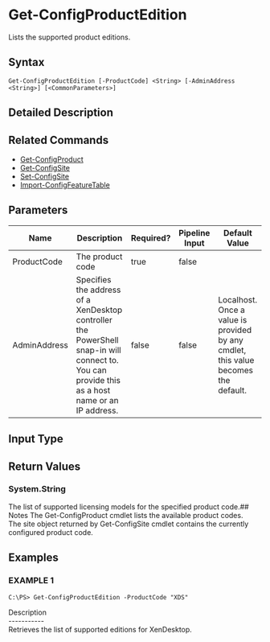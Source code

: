 ﻿# Get-ConfigProductEdition

   Lists the supported product editions.

## Syntax
```
Get-ConfigProductEdition [-ProductCode] <String> [-AdminAddress <String>] [<CommonParameters>]
```

## Detailed Description
   

## Related Commands
  * [Get-ConfigProduct](Get-ConfigProduct/)
  * [Get-ConfigSite](Get-ConfigSite/)
  * [Set-ConfigSite](Set-ConfigSite/)
  * [Import-ConfigFeatureTable](Import-ConfigFeatureTable/)
## Parameters

| Name   | Description | Required? | Pipeline Input | Default Value |
| --- | --- | --- | --- | --- |
| ProductCode | The product code | true | false |  |
| AdminAddress | Specifies the address of a XenDesktop controller the PowerShell snap-in will connect to. You can provide this as a host name or an IP address. | false | false | Localhost. Once a value is provided by any cmdlet, this value becomes the default. |

## Input Type
### 
   
## Return Values
### System.String
   The list of supported licensing models for the specified product code.## Notes
   The Get-ConfigProduct cmdlet lists the available product codes.<br>    The site object returned by Get-ConfigSite cmdlet contains the currently configured product code.
## Examples

### EXAMPLE 1
```
C:\PS> Get-ConfigProductEdition -ProductCode "XDS"
```
   Description<br>-----------<br>Retrieves the list of supported editions for XenDesktop.
